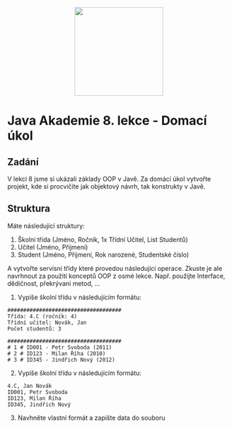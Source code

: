 <p align="center">
  <img src="https://engeto.cz/wp-content/uploads/2019/01/engeto-square.png" width="200" height="200">
</p>

# Java Akademie 8. lekce - Domací úkol

## Zadání

V lekci 8 jsme si ukázali základy OOP v Javě. Za domácí úkol vytvořte projekt, kde si procvičíte jak objektový návrh, tak konstrukty v Javě.

## Struktura

Máte následující struktury:

1. Školní třída (Jméno, Ročník, 1x Třídní Učitel, List Studentů)
2. Učitel (Jméno, Přijmení)
3. Student (Jméno, Přijmení, Rok narozené, Studentské číslo)

A vytvořte servisní třídy které provedou následující operace. Zkuste je ale navrhnout za použití konceptů OOP z osmé lekce. Např. použijte Interface, dědičnost, překrývaní metod, ...

1. Vypíše školní třídu v následujícím formátu:
```
####################################
Třída: 4.C (ročník: 4)
Třídní učitel: Novák, Jan
Počet studentů: 3

####################################
# 1 # ID001 - Petr Svoboda (2011) 
# 2 # ID123 - Milan Říha (2010)
# 3 # ID345 - Jindřich Nový (2012)

```

2. Vypíše školní třídu v následujícím formátu:
```
4.C, Jan Novák
ID001, Petr Svoboda
ID123, Milan Říha
ID345, Jindřich Nový
```

3. Navhněte vlastní formát a zapište data do souboru